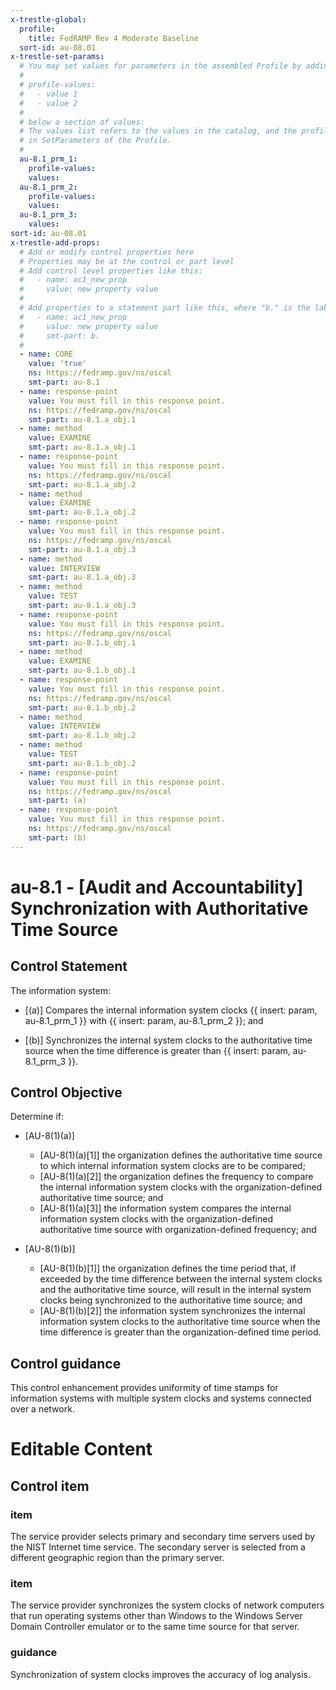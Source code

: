 ```yaml
---
x-trestle-global:
  profile:
    title: FedRAMP Rev 4 Moderate Baseline
  sort-id: au-08.01
x-trestle-set-params:
  # You may set values for parameters in the assembled Profile by adding
  #
  # profile-values:
  #   - value 1
  #   - value 2
  #
  # below a section of values:
  # The values list refers to the values in the catalog, and the profile-values represent values
  # in SetParameters of the Profile.
  #
  au-8.1_prm_1:
    profile-values:
    values:
  au-8.1_prm_2:
    profile-values:
    values:
  au-8.1_prm_3:
    values:
sort-id: au-08.01
x-trestle-add-props:
  # Add or modify control properties here
  # Properties may be at the control or part level
  # Add control level properties like this:
  #   - name: ac1_new_prop
  #     value: new property value
  #
  # Add properties to a statement part like this, where "b." is the label of the target statement part
  #   - name: ac1_new_prop
  #     value: new property value
  #     smt-part: b.
  #
  - name: CORE
    value: 'true'
    ns: https://fedramp.gov/ns/oscal
    smt-part: au-8.1
  - name: response-point
    value: You must fill in this response point.
    ns: https://fedramp.gov/ns/oscal
    smt-part: au-8.1.a_obj.1
  - name: method
    value: EXAMINE
    smt-part: au-8.1.a_obj.1
  - name: response-point
    value: You must fill in this response point.
    ns: https://fedramp.gov/ns/oscal
    smt-part: au-8.1.a_obj.2
  - name: method
    value: EXAMINE
    smt-part: au-8.1.a_obj.2
  - name: response-point
    value: You must fill in this response point.
    ns: https://fedramp.gov/ns/oscal
    smt-part: au-8.1.a_obj.3
  - name: method
    value: INTERVIEW
    smt-part: au-8.1.a_obj.3
  - name: method
    value: TEST
    smt-part: au-8.1.a_obj.3
  - name: response-point
    value: You must fill in this response point.
    ns: https://fedramp.gov/ns/oscal
    smt-part: au-8.1.b_obj.1
  - name: method
    value: EXAMINE
    smt-part: au-8.1.b_obj.1
  - name: response-point
    value: You must fill in this response point.
    ns: https://fedramp.gov/ns/oscal
    smt-part: au-8.1.b_obj.2
  - name: method
    value: INTERVIEW
    smt-part: au-8.1.b_obj.2
  - name: method
    value: TEST
    smt-part: au-8.1.b_obj.2
  - name: response-point
    value: You must fill in this response point.
    ns: https://fedramp.gov/ns/oscal
    smt-part: (a)
  - name: response-point
    value: You must fill in this response point.
    ns: https://fedramp.gov/ns/oscal
    smt-part: (b)
---
```


# au-8.1 - \[Audit and Accountability\] Synchronization with Authoritative Time Source

## Control Statement

The information system:

- \[(a)\] Compares the internal information system clocks {{ insert: param, au-8.1_prm_1 }} with {{ insert: param, au-8.1_prm_2 }}; and

- \[(b)\] Synchronizes the internal system clocks to the authoritative time source when the time difference is greater than {{ insert: param, au-8.1_prm_3 }}.

## Control Objective

Determine if:

- \[AU-8(1)(a)\]

  - \[AU-8(1)(a)[1]\] the organization defines the authoritative time source to which internal information system clocks are to be compared;
  - \[AU-8(1)(a)[2]\] the organization defines the frequency to compare the internal information system clocks with the organization-defined authoritative time source; and
  - \[AU-8(1)(a)[3]\] the information system compares the internal information system clocks with the organization-defined authoritative time source with organization-defined frequency; and

- \[AU-8(1)(b)\]

  - \[AU-8(1)(b)[1]\] the organization defines the time period that, if exceeded by the time difference between the internal system clocks and the authoritative time source, will result in the internal system clocks being synchronized to the authoritative time source; and
  - \[AU-8(1)(b)[2]\] the information system synchronizes the internal information system clocks to the authoritative time source when the time difference is greater than the organization-defined time period.

## Control guidance

This control enhancement provides uniformity of time stamps for information systems with multiple system clocks and systems connected over a network.

# Editable Content

<!-- Make additions and edits below -->
<!-- The above represents the contents of the control as received by the profile, prior to additions. -->
<!-- If the profile makes additions to the control, they will appear below. -->
<!-- The above markdown may not be edited but you may edit the content below, and/or introduce new additions to be made by the profile. -->
<!-- If there is a yaml header at the top, parameter values may be edited. Use --set-parameters to incorporate the changes during assembly. -->
<!-- The content here will then replace what is in the profile for this control, after running profile-assemble. -->
<!-- The added parts in the profile for this control are below.  You may edit them and/or add new ones. -->
<!-- Each addition must have a heading either of the form ## Control my_addition_name -->
<!-- or ## Part a. (where the a. refers to one of the control statement labels.) -->
<!-- "## Control" parts are new parts added after the statement part. -->
<!-- "## Part" parts are new parts added into the top-level statement part with that label. -->
<!-- Subparts may be added with nested hash levels of the form ### My Subpart Name -->
<!-- underneath the parent ## Control or ## Part being added -->
<!-- See https://ibm.github.io/compliance-trestle/tutorials/ssp_profile_catalog_authoring/ssp_profile_catalog_authoring for guidance. -->

## Control item

### item

The service provider selects primary and secondary time servers used by the NIST Internet time service. The secondary server is selected from a different geographic region than the primary server.

### item

The service provider synchronizes the system clocks of network computers that run operating systems other than Windows to the Windows Server Domain Controller emulator or to the same time source for that server.

### guidance

Synchronization of system clocks improves the accuracy of log analysis.
